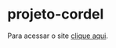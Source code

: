 # projeto-cordel
Para acessar o site [clique aqui](https://luisfelipe7215.github.io/projeto-cordel/).
